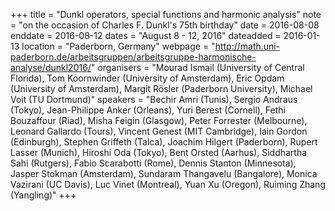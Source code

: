 +++
title = "Dunkl operators, special functions and harmonic analysis"
note = "on the occasion of Charles F. Dunkl's 75th birthday"
date = 2016-08-08
enddate = 2016-08-12
dates = "August 8 - 12, 2016"
dateadded = 2016-01-13
location = "Paderborn, Germany"
webpage = "http://math.uni-paderborn.de/arbeitsgruppen/arbeitsgruppe-harmonische-analyse/dunkl2016/"
organisers = "Mourad Ismail (University of Central Florida), Tom Koornwinder (University of Amsterdam), Eric Opdam (University of Amsterdam), Margit Rösler (Paderborn University), Michael Voit (TU Dortmund)"
speakers = "Bechir Amri (Tunis), Sergio Andraus (Tokyo), Jean-Philippe Anker (Orleans), Yuri Berest (Cornell), Fethi Bouzaffour (Riad), Misha Feigin (Glasgow), Peter Forrester (Melbourne), Leonard Gallardo (Tours), Vincent Genest (MIT Cambridge), Iain Gordon (Edinburgh), Stephen Griffeth (Talca), Joachim Hilgert (Paderborn), Rupert Lasser (Munich), Hiroshi Oda (Tokyo), Bent Orsted (Aarhus), Siddhartha Sahi (Rutgers), Fabio Scarabotti (Rome), Dennis Stanton (Minnesota), Jasper Stokman (Amsterdam), Sundaram Thangavelu (Bangalore), Monica Vazirani (UC Davis), Luc Vinet (Montreal), Yuan Xu (Oregon), Ruiming Zhang (Yangling)"
+++
